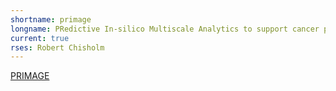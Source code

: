 ```yaml
---
shortname: primage
longname: PRedictive In-silico Multiscale Analytics to support cancer personalized diaGnosis and prognosis, Empowered by imaging biomarkers
current: true
rses: Robert Chisholm
---
```


[PRIMAGE](https://www.primageproject.eu/)